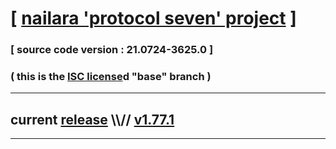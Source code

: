 
# [ [nailara 'protocol seven' project](http://nailara.network/) ]

### [ source code version : 21.0724-3625.0 ]

### ( this is the [ISC license](license)d "base" branch )
---
## current [release](https://github.com/taekiten/nailara/releases) \\\\// [v1.77.1](https://github.com/taekiten/nailara/releases/tag/v1.77.1)
---
